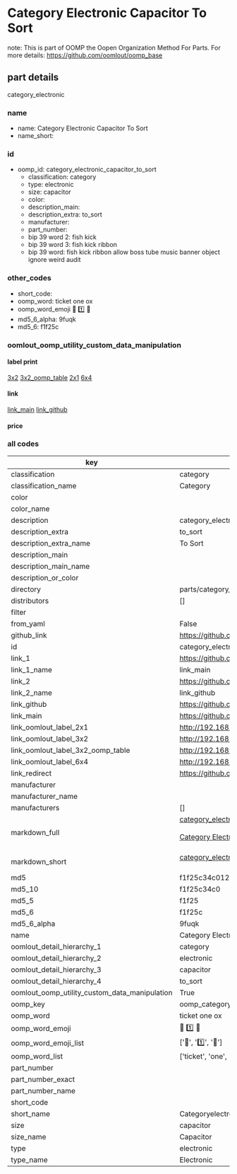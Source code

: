 # Category Electronic Capacitor To Sort  

note: This is part of OOMP the Oopen Organization Method For Parts. For more details: https://github.com/oomlout/oomp_base

##  part details
  



category_electronic



### name
* name: Category Electronic Capacitor To Sort
* name_short: 
### id
* oomp_id: category_electronic_capacitor_to_sort
  * classification: category
  * type: electronic
  * size: capacitor
  * color: 
  * description_main: 
  * description_extra: to_sort
  * manufacturer: 
  * part_number: 
  * bip 39 word 2: fish kick
  * bip 39 word 3: fish kick ribbon
  * bip 39 word: fish kick ribbon allow boss tube music banner object ignore weird audit

### other_codes
* short_code: 
* oomp_word: ticket one ox
* oomp_word_emoji :ticket: :one: :ox:
* md5_6_alpha: 9fuqk
* md5_6: f1f25c






### oomlout_oomp_utility_custom_data_manipulation
#### label print
[3x2](http://192.168.1.245:1112/?label=oomp%209fuqk)
[3x2_oomp_table](http://192.168.1.108:1112/?label=oomp%209fuqk)
[2x1](http://192.168.1.242:1112/?label=oomp%209fuqk)
[6x4](http://192.168.1.55:1112/?label=oomp%209fuqk)    

#### link

[link_main](https://github.com/oomlout/oomlout_oomp_version_1_messy/tree/main/parts/category_electronic_capacitor_to_sort) [link_github](https://github.com/oomlout/oomlout_oomp_version_1_messy/tree/main/parts/category_electronic_capacitor_to_sort)                             

#### price







### all codes 
| key | value |  
| --- | --- |  
| classification | category |  
| classification_name | Category |  
| color |  |  
| color_name |  |  
| description | category_electronic |  
| description_extra | to_sort |  
| description_extra_name | To Sort |  
| description_main |  |  
| description_main_name |  |  
| description_or_color |   |  
| directory | parts/category_electronic_capacitor_to_sort |  
| distributors | [] |  
| filter |  |  
| from_yaml | False |  
| github_link | https://github.com/oomlout/oomlout_oomp_part_src/tree/main/parts/category_electronic_capacitor_to_sort |  
| id | category_electronic_capacitor_to_sort |  
| link_1 | https://github.com/oomlout/oomlout_oomp_version_1_messy/tree/main/parts/category_electronic_capacitor_to_sort |  
| link_1_name | link_main |  
| link_2 | https://github.com/oomlout/oomlout_oomp_version_1_messy/tree/main/parts/category_electronic_capacitor_to_sort |  
| link_2_name | link_github |  
| link_github | https://github.com/oomlout/oomlout_oomp_version_1_messy/tree/main/parts/category_electronic_capacitor_to_sort |  
| link_main | https://github.com/oomlout/oomlout_oomp_version_1_messy/tree/main/parts/category_electronic_capacitor_to_sort |  
| link_oomlout_label_2x1 | http://192.168.1.242:1112/?label=oomp%209fuqk |  
| link_oomlout_label_3x2 | http://192.168.1.245:1112/?label=oomp%209fuqk |  
| link_oomlout_label_3x2_oomp_table | http://192.168.1.108:1112/?label=oomp%209fuqk |  
| link_oomlout_label_6x4 | http://192.168.1.55:1112/?label=oomp%209fuqk |  
| link_redirect | https://github.com/oomlout/oomlout_oomp_version_1_messy/tree/main/parts/category_electronic_capacitor_to_sort |  
| manufacturer |  |  
| manufacturer_name |  |  
| manufacturers | [] |  
| markdown_full | [category_electronic_capacitor_to_sort](none)<br>[](none)<br>[Category Electronic Capacitor To Sort](none)<br><br> |  
| markdown_short | [category_electronic_capacitor_to_sort](none)<br><br> |  
| md5 | f1f25c34c012523fa80d106b721e8abd |  
| md5_10 | f1f25c34c0 |  
| md5_5 | f1f25 |  
| md5_6 | f1f25c |  
| md5_6_alpha | 9fuqk |  
| name | Category Electronic Capacitor To Sort |  
| oomlout_detail_hierarchy_1 | category |  
| oomlout_detail_hierarchy_2 | electronic |  
| oomlout_detail_hierarchy_3 | capacitor |  
| oomlout_detail_hierarchy_4 | to_sort |  
| oomlout_oomp_utility_custom_data_manipulation | True |  
| oomp_key | oomp_category_electronic_capacitor_to_sort |  
| oomp_word | ticket one ox |  
| oomp_word_emoji | :ticket: :one: :ox: |  
| oomp_word_emoji_list | [':ticket:', ':one:', ':ox:'] |  
| oomp_word_list | ['ticket', 'one', 'ox'] |  
| part_number |  |  
| part_number_exact |  |  
| part_number_name |  |  
| short_code |  |  
| short_name | Categoryelectronic |  
| size | capacitor |  
| size_name | Capacitor |  
| type | electronic |  
| type_name | Electronic |  

